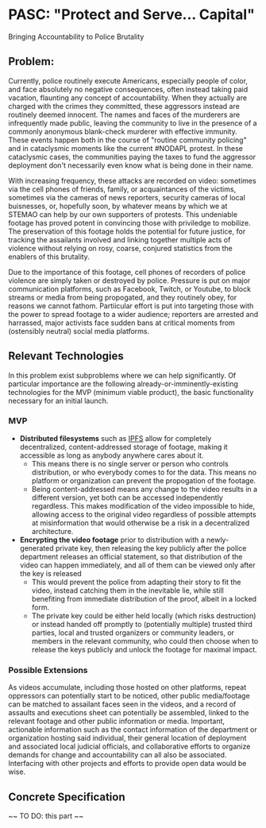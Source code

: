# PASC: "Protect and Serve... Capital"
Bringing Accountability to Police Brutality

## Problem:
  Currently, police routinely execute Americans, especially people of color, and face absolutely no negative consequences, often instead taking paid vacation, flaunting any concept of accountability. When they actually are charged with the crimes they committed, these aggressors instead are routinely deemed innocent. The names and faces of the murderers are infrequently made public, leaving the community to live in the presence of a commonly anonymous blank-check murderer with effective immunity. These events happen both in the course of "routine community policing" and in cataclysmic moments like the current #NODAPL protest. In these cataclysmic cases, the communities paying the taxes to fund the aggressor deployment don't necessarily even know what is being done in their name.

  With increasing frequency, these attacks are recorded on video: sometimes via the cell phones of friends, family, or acquaintances of the victims, sometimes via the cameras of news reporters, security cameras of local buisnesses, or, hopefully soon, by whatever means by which we at STEMAO can help by our own supporters of protests. This undeniable footage has proved potent in convincing those with priviledge to mobilize. The preservation of this footage holds the potential for future justice, for tracking the assailants involved and linking together multiple acts of violence without relying on rosy, coarse, conjured statistics from the enablers of this brutality. 
  
  Due to the importance of this footage, cell phones of recorders of police violence are simply taken or destroyed by police. Pressure is put on major communication platforms, such as Facebook, Twitch, or Youtube, to block streams or media from being propogated, and they routinely obey, for reasons we cannot fathom. Partiicular effort is put into targeting those with the power to spread footage to a wider audience; reporters are arrested and harrassed, major activists face sudden bans at critical moments from (ostensibly neutral) social media platforms.

## Relevant Technologies
  In this problem exist subproblems where we can help significantly. Of particular importance are the following already-or-imminently-existing technologies for the MVP (minimum viable product), the basic functionality necessary for an initial launch.
  
### MVP
  - **Distributed filesystems** such as [IPFS](https://ipfs.io/) allow for completely decentralized, content-addressed storage of footage, making it accessible as long as anybody anywhere cares about it.
    - This means there is no single server or person who controls distribution, or who everybody comes to for the data. This means no platform or organization can prevent the propogation of the footage.
    - Being content-addressed means any change to the video results in a different version, yet both can be accessed independently regardless. This makes modification of the video impossible to hide, allowing access to the original video regardless of possible attempts at misinformation that would otherwise be a risk in a decentralized architecture.
  - **Encrypting the video footage** prior to distribution with a newly-generated private key, then releasing the key publicly after the police department releases an official statement, so that distribution of the video can happen immediately, and all of them can be viewed only after the key is released
    - This would prevent the police from adapting their story to fit the video, instead catching them in the inevitable lie, while still benefiting from immediate distribution of the proof, albeit in a locked form.
    - The private key could be either held locally (which risks destruction) or instead handed off promptly to (potentially multiple) trusted third parties, local and trusted organizers or community leaders, or members in the relevant community, who could then choose when to release the keys publicly and unlock the footage for maximal impact.
    
### Possible Extensions
  As videos accumulate, including those hosted on other platforms, repeat oppressors can potentially start to be noticed, other public media/footage can be matched to assailant faces seen in the videos, and a record of assaults and executions sheet can potentially be assembled, linked to the relevant footage and other public information or media. Important, actionable information such as the contact information of the department or organization hosting said individual, their general location of deployment and associated local judicial officials, and collaborative efforts to organize demands for change and accountability can all also be associated. Interfacing with other projects and efforts to provide open data would be wise.
  
## Concrete Specification
~~ TO DO: this part ~~
